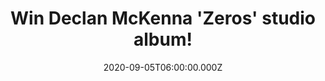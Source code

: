 ---
campaign-uuid: "c-2323e8cc-11ae-4568-a49c-2f7187d03c39"
type: "Competition"
category: "Music"
date: "2020-09-05T06:00:00.000Z"
end-date: "2020-11-05T23:59:00.000Z"
disable-form: false
is_promoted: false
has_entry_page: true
title: "Win Declan McKenna 'Zeros' studio album!"
competition-description: "<p>We have on our hands the second brand new album by the\
  \ 21-year-old north Londoner Declan McKenna: 'Zeros'. A 10-track collection of his\
  \ most compelling material to date. We are giving away his record to one lucky NME\
  \ AAA member to win & enjoy his frenetic songs.</p>\n<p>Maybe it's you? Click below\
  \ for a chance to win it now!</p>\n"
hero-header: "Win Declan McKenna 'Zeros' studio album!"
terms-confirmation: "N/A"
banner-img: "https://assets.expresslyapp.com/asset-000ae887-acd6-4aa2-9a05-2dde53ee29a2.jpg"
logo-left-href: "aaa.nme.com"
logo-left-image: "https://assets.expresslyapp.com/asset-5cc80f84-eb20-40c2-90b0-10a4d20e07a0.jpg"
logo-left-title: "NME AAA"
bg-image-hero: "https://assets.expresslyapp.com/asset-4f1d6a00-f612-4216-acb0-b45ca3d16ca1.jpg"
bg-image-first: "https://assets.expresslyapp.com/asset-7fa45096-fbf7-4fe2-a4fa-06a991f3fdfd.jpg"
section1-content: "<p>We are giving away 'Zeros', the brand new studio album by Declan\
  \ McKenna. A 10-track collection of his most compelling material to date incluing\
  \ his singles 'Beautiful Faces', 'The Key to Life on Earth', 'Daniel, You're Still\
  \ a Child,' and 'Be an Astronaut' & many more songs for you to enjoy.</p>\n<p>Click\
  \ below for a chance to win and get ready to discover all of his new tunes now!</p>\n"
entry-title: "Win Declan McKenna 'Zeros' studio album!"
entry-content: "<p>Enter the draw to win Declan McKenna 'Zeros' studio album by completing\
  \ the form below before 23:59 on the 5th of November 2020.</p>\n"
has-winner: false
prize-description: "Declan McKenna 'Zeros' studio album!"
special-conditions: "Multiple entries are allowed up to one every day."
country-restrictions:
- "GB"
---